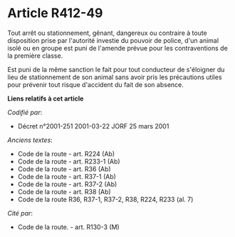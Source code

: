 # Article R412-49

Tout arrêt ou stationnement, gênant, dangereux ou contraire à toute disposition prise par l'autorité investie du pouvoir de
police, d'un animal isolé ou en groupe est puni de l'amende prévue pour les contraventions de la première classe.

Est puni de la même sanction le fait pour tout conducteur de s'éloigner du lieu de stationnement de son animal sans avoir
pris les précautions utiles pour prévenir tout risque d'accident du fait de son absence.

**Liens relatifs à cet article**

_Codifié par_:

  - Décret n°2001-251 2001-03-22 JORF 25 mars 2001

_Anciens textes_:

  - Code de la route - art. R224 (Ab)
  - Code de la route - art. R233-1 (Ab)
  - Code de la route - art. R36 (Ab)
  - Code de la route - art. R37-1 (Ab)
  - Code de la route - art. R37-2 (Ab)
  - Code de la route - art. R38 (Ab)
  - Code de la route R36, R37-1, R37-2, R38, R224, R233 (al. 7)

_Cité par_:

  - Code de la route. - art. R130-3 (M)
